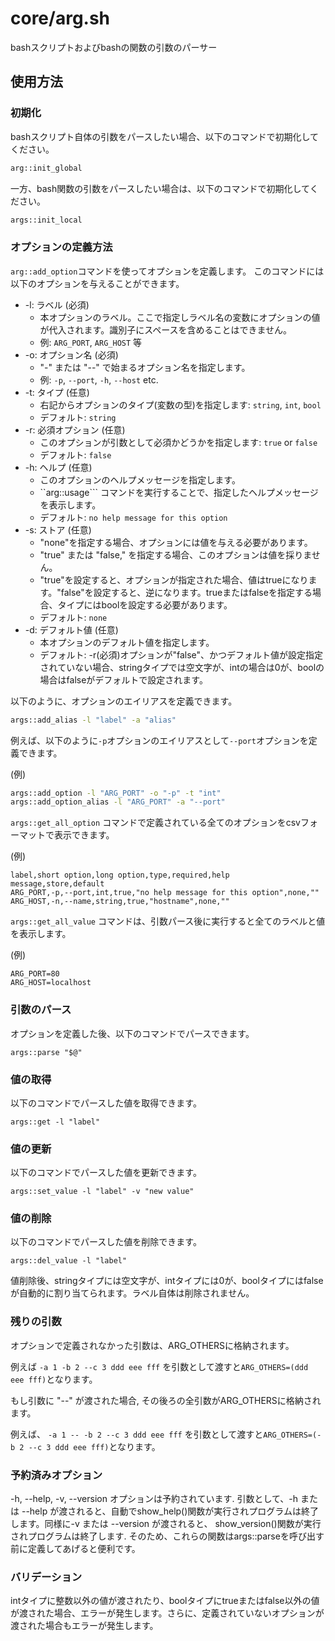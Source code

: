 # core/arg.sh

bashスクリプトおよびbashの関数の引数のパーサー

## 使用方法

### 初期化

bashスクリプト自体の引数をパースしたい場合、以下のコマンドで初期化してください。

```bash
arg::init_global
```

一方、bash関数の引数をパースしたい場合は、以下のコマンドで初期化してください。

```bash
args::init_local
```

### オプションの定義方法

``arg::add_option``コマンドを使ってオプションを定義します。
このコマンドには以下のオプションを与えることができます。

* -l: ラベル (必須)
  * 本オプションのラベル。ここで指定しラベル名の変数にオプションの値が代入されます。識別子にスペースを含めることはできません。
  * 例: ``ARG_PORT``, ``ARG_HOST`` 等
* -o: オプション名 (必須)
  * "-" または "--" で始まるオプション名を指定します。
  * 例: ``-p``, ``--port``, ``-h``, ``--host`` etc.
* -t: タイプ (任意)
  * 右記からオプションのタイプ(変数の型)を指定します: ``string``, ``int``, ``bool``
  * デフォルト: ``string``
* -r: 必須オプション (任意)
  * このオプションが引数として必須かどうかを指定します: ``true`` or ``false``
  * デフォルト: ``false``
* -h: ヘルプ (任意)
  * このオプションのヘルプメッセージを指定します。
  * ``arg::usage``` コマンドを実行することで、指定したヘルプメッセージを表示します。
  * デフォルト: ``no help message for this option``
* -s: ストア (任意)
  * "none"を指定する場合、オプションには値を与える必要があります。
  * "true" または "false," を指定する場合、このオプションは値を採りません。
  * "true"を設定すると、オプションが指定された場合、値はtrueになります。"false"を設定すると、逆になります。trueまたはfalseを指定する場合、タイプにはboolを設定する必要があります。
  * デフォルト: ``none``
* -d: デフォルト値 (任意)
  * 本オプションのデフォルト値を指定します。
  * デフォルト: -r(必須)オプションが"false"、かつデフォルト値が設定指定されていない場合、stringタイプでは空文字が、intの場合は0が、boolの場合はfalseがデフォルトで設定されます。

以下のように、オプションのエイリアスを定義できます。

```bash
args::add_alias -l "label" -a "alias"
```

例えば、以下のように``-p``オプションのエイリアスとして``--port``オプションを定義できます。

(例)
```bash
args::add_option -l "ARG_PORT" -o "-p" -t "int"
args::add_option_alias -l "ARG_PORT" -a "--port"
```

``args::get_all_option`` コマンドで定義されている全てのオプションをcsvフォーマットで表示できます。

(例)
```
label,short option,long option,type,required,help message,store,default
ARG_PORT,-p,--port,int,true,"no help message for this option",none,""
ARG_HOST,-n,--name,string,true,"hostname",none,""
```

``args::get_all_value`` コマンドは、引数パース後に実行すると全てのラベルと値を表示します。

(例)
```
ARG_PORT=80
ARG_HOST=localhost
```

### 引数のパース

オプションを定義した後、以下のコマンドでパースできます。

```
args::parse "$@"
```

### 値の取得

以下のコマンドでパースした値を取得できます。

```
args::get -l "label"
```

### 値の更新

以下のコマンドでパースした値を更新できます。

```
args::set_value -l "label" -v "new value"
```

### 値の削除

以下のコマンドでパースした値を削除できます。

```
args::del_value -l "label"
```

値削除後、stringタイプには空文字が、intタイプには0が、boolタイプにはfalseが自動的に割り当てられます。ラベル自体は削除されません。

### 残りの引数

オプションで定義されなかった引数は、ARG_OTHERSに格納されます。

例えば ``-a 1 -b 2 --c 3 ddd eee fff`` を引数として渡すと``ARG_OTHERS=(ddd eee fff)``となります。

もし引数に "--" が渡された場合, その後ろの全引数がARG_OTHERSに格納されます。

例えば、 ``-a 1 -- -b 2 --c 3 ddd eee fff`` を引数として渡すと``ARG_OTHERS=(-b 2 --c 3 ddd eee fff)``となります。

### 予約済みオプション

-h, --help, -v, --version オプションは予約されています. 引数として、-h または --help が渡されると、自動でshow_help()関数が実行されプログラムは終了します。同様に-v または --version が渡されると、 show_version()関数が実行されプログラムは終了します. そのため、これらの関数はargs::parseを呼び出す前に定義してあげると便利です。

### バリデーション

intタイプに整数以外の値が渡されたり、boolタイプにtrueまたはfalse以外の値が渡された場合、エラーが発生します。さらに、定義されていないオプションが渡された場合もエラーが発生します。
